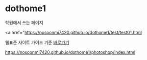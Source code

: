 # dothome1
학원에서 쓰는 페이지

<a href="https://nosoonmi7420.github.io/dothome1/test/test01.html

웹표준 사이트 가이드 기준 
 <a href="https://nosoonmi7420.github.io/dothome1/webstandard/index.html">바로가기</a>
 
https://nosoonmi7420.github.io/dothome1/photoshop/index.html
